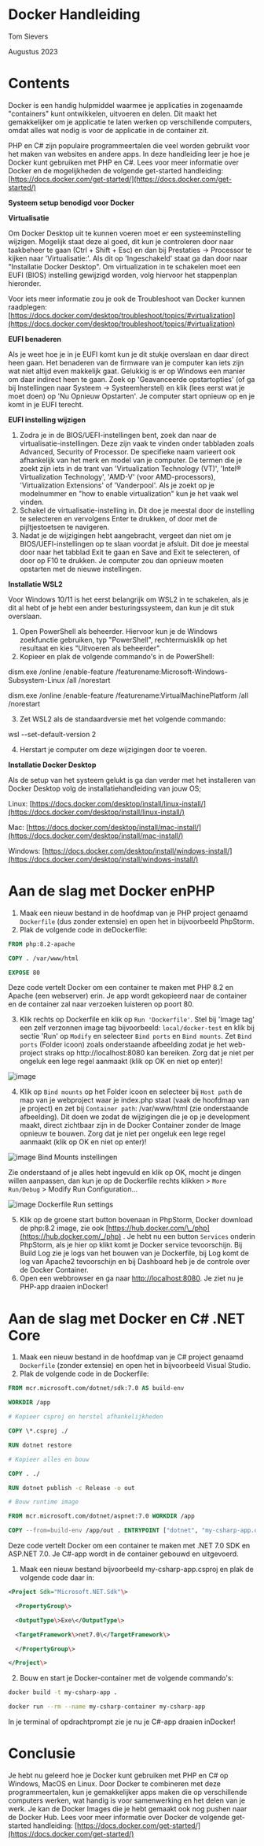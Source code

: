 # Docker Handleiding

Tom Sievers

Augustus 2023

# Contents


Docker is een handig hulpmiddel waarmee je applicaties in zogenaamde "containers" kunt ontwikkelen, uitvoeren en delen. Dit maakt het gemakkelijker om je applicatie te laten werken op verschillende computers, omdat alles wat nodig is voor de applicatie in de container zit.

PHP en C\# zijn populaire programmeertalen die veel worden gebruikt voor het maken van websites en andere apps. In deze handleiding leer je hoe je Docker kunt gebruiken met PHP en C\#. Lees voor meer informatie over Docker en de mogelijkheden de volgende get-started handleiding: [https://docs.docker.com/get-started/](https://docs.docker.com/get-started/)

**Systeem setup benodigd voor Docker**

**Virtualisatie**

Om Docker Desktop uit te kunnen voeren moet er een systeeminstelling wijzigen. Mogelijk staat deze al goed, dit kun je controleren door naar taakbeheer te gaan (Ctrl + Shift + Esc) en dan bij Prestaties -\> Processor te kijken naar 'Virtualisatie:'. Als dit op 'Ingeschakeld' staat ga dan door naar "Installatie Docker Desktop". Om virtualization in te schakelen moet een EUFI (BIOS) instelling gewijzigd worden, volg hiervoor het stappenplan hieronder.

Voor iets meer informatie zou je ook de Troubleshoot van Docker kunnen raadplegen: [https://docs.docker.com/desktop/troubleshoot/topics/#virtualization](https://docs.docker.com/desktop/troubleshoot/topics/#virtualization)

**EUFI benaderen**

Als je weet hoe je in je EUFI komt kun je dit stukje overslaan en daar direct heen gaan. Het benaderen van de firmware van je computer kan iets zijn wat niet altijd even makkelijk gaat. Gelukkig is er op Windows een manier om daar indirect heen te gaan. Zoek op 'Geavanceerde opstartopties' (of ga bij Instellingen naar Systeem -\> Systeemherstel) en klik (lees eerst wat je moet doen) op 'Nu Opnieuw Opstarten'. Je computer start opnieuw op en je komt in je EUFI terecht.

**EUFI instelling wijzigen**

1. Zodra je in de BIOS/UEFI-instellingen bent, zoek dan naar de virtualisatie-instellingen. Deze zijn vaak te vinden onder tabbladen zoals Advanced, Security of Processor. De specifieke naam varieert ook afhankelijk van het merk en model van je computer. De termen die je zoekt zijn iets in de trant van 'Virtualization Technology (VT)', 'Intel® Virtualization Technology', 'AMD-V' (voor AMD-processors), 'Virtualization Extensions' of 'Vanderpool'. Als je zoekt op je modelnummer en "how to enable virtualization" kun je het vaak wel vinden.
2. Schakel de virtualisatie-instelling in. Dit doe je meestal door de instelling te selecteren en vervolgens Enter te drukken, of door met de pijltjestoetsen te navigeren.
3. Nadat je de wijzigingen hebt aangebracht, vergeet dan niet om je BIOS/UEFI-instellingen op te slaan voordat je afsluit. Dit doe je meestal door naar het tabblad Exit te gaan en Save and Exit te selecteren, of door op F10 te drukken. Je computer zou dan opnieuw moeten opstarten met de nieuwe instellingen.

**Installatie WSL2**

Voor Windows 10/11 is het eerst belangrijk om WSL2 in te schakelen, als je dit al hebt of je hebt een ander besturingssysteem, dan kun je dit stuk overslaan.

1. Open PowerShell als beheerder. Hiervoor kun je de Windows zoekfunctie gebruiken, typ "PowerShell", rechtermuisklik op het resultaat en kies "Uitvoeren als beheerder".
2. Kopieer en plak de volgende commando's in de PowerShell:

dism.exe /online /enable-feature /featurename:Microsoft-Windows-Subsystem-Linux /all /norestart

dism.exe /online /enable-feature /featurename:VirtualMachinePlatform /all /norestart

3. Zet WSL2 als de standaardversie met het volgende commando:

wsl --set-default-version 2

4. Herstart je computer om deze wijzigingen door te voeren.

**Installatie Docker Desktop**

Als de setup van het systeem gelukt is ga dan verder met het installeren van Docker Desktop volg de installatiehandleiding van jouw OS;

Linux: [https://docs.docker.com/desktop/install/linux-install/](https://docs.docker.com/desktop/install/linux-install/)

Mac: [https://docs.docker.com/desktop/install/mac-install/](https://docs.docker.com/desktop/install/mac-install/)

Windows: [https://docs.docker.com/desktop/install/windows-install/](https://docs.docker.com/desktop/install/windows-install/)

# Aan de slag met Docker enPHP

1. Maak een nieuw bestand in de hoofdmap van je PHP project genaamd `Dockerfile` (dus zonder extensie) en open het in bijvoorbeeld PhpStorm.
2. Plak de volgende code in deDockerfile:

```Dockerfile
FROM php:8.2-apache

COPY . /var/www/html

EXPOSE 80
```

Deze code vertelt Docker om een container te maken met PHP 8.2 en Apache (een webserver) erin. Je app wordt gekopieerd naar de container en de container zal naar verzoeken luisteren op poort 80.

3. Klik rechts op Dockerfile en klik op `Run 'Dockerfile'`. Stel bij 'Image tag' een zelf verzonnen image tag bijvoorbeeld: `local/docker-test` en klik bij sectie 'Run' op `Modify` en selecteer `Bind ports` en `Bind mounts`. Zet `Bind ports` (Folder icoon) zoals onderstaande afbeelding zodat je het web-project straks op http://localhost:8080 kan bereiken. Zorg dat je niet per ongeluk een lege regel aanmaakt (klik op OK en niet op enter)!

![image](https://github.com/tsievers33/DockerManual/assets/46933448/a8a82f00-25bc-4df8-a023-0b3eebfc3418)

4. Klik op `Bind mounts` op het Folder icoon en selecteer bij `Host path` de map van je webproject waar je index.php staat (vaak de hoofdmap van je project) en zet bij `Container path`: /var/www/html (zie onderstaande afbeelding). Dit doen we zodat de wijzigingen die je op je development maakt, direct zichtbaar zijn in de Docker Container zonder de Image opnieuw te bouwen. Zorg dat je niet per ongeluk een lege regel aanmaakt (klik op OK en niet op enter)!

![image](https://github.com/tsievers33/DockerManual/assets/46933448/c47abc1e-b1fc-48fa-8c04-67c0064cb3ef)
Bind Mounts instellingen

Zie onderstaand of je alles hebt ingevuld en klik op OK, mocht je dingen willen aanpassen, dan kun je op de Dockerfile rechts klikken \> `More Run/Debug` \> Modify Run Configuration…


![image](https://github.com/tsievers33/DockerManual/assets/46933448/1388d81a-49d5-463a-a605-f0fcce01ad29)
Dockerfile Run settings

5. Klik op de groene start button bovenaan in PhpStorm, Docker download de php:8.2 image, zie ook [https://hub.docker.com/\_/php](https://hub.docker.com/_/php) . Je hebt nu een button `Services` onderin PhpStorm, als je hier op klikt komt je Docker service tevoorschijn. Bij Build Log zie je logs van het bouwen van je Dockerfile, bij Log komt de log van Apache2 tevoorschijn en bij Dashboard heb je de controle over de Docker Container.
6. Open een webbrowser en ga naar [http://localhost:8080](http://localhost:8080/). Je ziet nu je PHP-app draaien inDocker!

# Aan de slag met Docker en C\# .NET Core

1. Maak een nieuw bestand in de hoofdmap van je C\# project genaamd `Dockerfile` (zonder extensie) en open het in bijvoorbeeld Visual Studio.
2. Plak de volgende code in de Dockerfile:

```Dockerfile
FROM mcr.microsoft.com/dotnet/sdk:7.0 AS build-env

WORKDIR /app

# Kopieer csproj en herstel afhankelijkheden

COPY \*.csproj ./

RUN dotnet restore

# Kopieer alles en bouw

COPY . ./

RUN dotnet publish -c Release -o out

# Bouw runtime image

FROM mcr.microsoft.com/dotnet/aspnet:7.0 WORKDIR /app

COPY --from=build-env /app/out . ENTRYPOINT ["dotnet", "my-csharp-app.dll"]
```

Deze code vertelt Docker om een container te maken met .NET 7.0 SDK en ASP.NET 7.0. Je C\#-app wordt in de container gebouwd en uitgevoerd.

1. Maak een nieuw bestand bijvoorbeeld my-csharp-app.csproj en plak de volgende code daar in:

```xml
<Project Sdk="Microsoft.NET.Sdk"\>

  <PropertyGroup\>

  <OutputType\>Exe\</OutputType\>

  <TargetFramework\>net7.0\</TargetFramework\>

  </PropertyGroup\>

</Project\>
```

2. Bouw en start je Docker-container met de volgende commando's:

```bash
docker build -t my-csharp-app .

docker run --rm --name my-csharp-container my-csharp-app
```

In je terminal of opdrachtprompt zie je nu je C\#-app draaien inDocker!

# Conclusie

Je hebt nu geleerd hoe je Docker kunt gebruiken met PHP en C\# op Windows, MacOS en Linux. Door Docker te combineren met deze programmeertalen, kun je gemakkelijker apps maken die op verschillende computers werken, wat handig is voor samenwerking en het delen van je werk. Je kan de Docker Images die je hebt gemaakt ook nog pushen naar de Docker Hub. Lees voor meer informatie over Docker de volgende get-started handleiding: [https://docs.docker.com/get-started/](https://docs.docker.com/get-started/)
